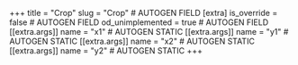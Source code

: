 +++
title = "Crop"
slug = "Crop" # AUTOGEN FIELD
[extra]
is_override = false # AUTOGEN FIELD
od_unimplemented = true # AUTOGEN FIELD
[[extra.args]]
name = "x1" # AUTOGEN STATIC
[[extra.args]]
name = "y1" # AUTOGEN STATIC
[[extra.args]]
name = "x2" # AUTOGEN STATIC
[[extra.args]]
name = "y2" # AUTOGEN STATIC
+++